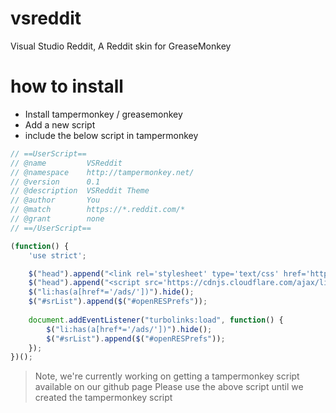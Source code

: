 # vsreddit
Visual Studio Reddit, A Reddit skin for GreaseMonkey

# how to install
- Install tampermonkey / greasemonkey
- Add a new script
- include the below script in tampermonkey
```javascript
// ==UserScript==
// @name         VSReddit
// @namespace    http://tampermonkey.net/
// @version      0.1
// @description  VSReddit Theme
// @author       You
// @match        https://*.reddit.com/*
// @grant        none
// ==/UserScript==

(function() {
    'use strict';

    $("head").append("<link rel='stylesheet' type='text/css' href='https://rukiaxi.github.io/vsreddit/vsreddit.css' />");
    $("head").append("<script src='https://cdnjs.cloudflare.com/ajax/libs/turbolinks/5.0.3/turbolinks.js' data-turbolinks-eval='false'></script>");
    $("li:has(a[href*='/ads/'])").hide();
    $("#srList").append($("#openRESPrefs"));
    
    document.addEventListener("turbolinks:load", function() {
        $("li:has(a[href*='/ads/'])").hide();
        $("#srList").append($("#openRESPrefs"));
    });
})();
```

> Note, we're currently working on getting a tampermonkey script available on our github page
> Please use the above script until we created the tampermonkey script